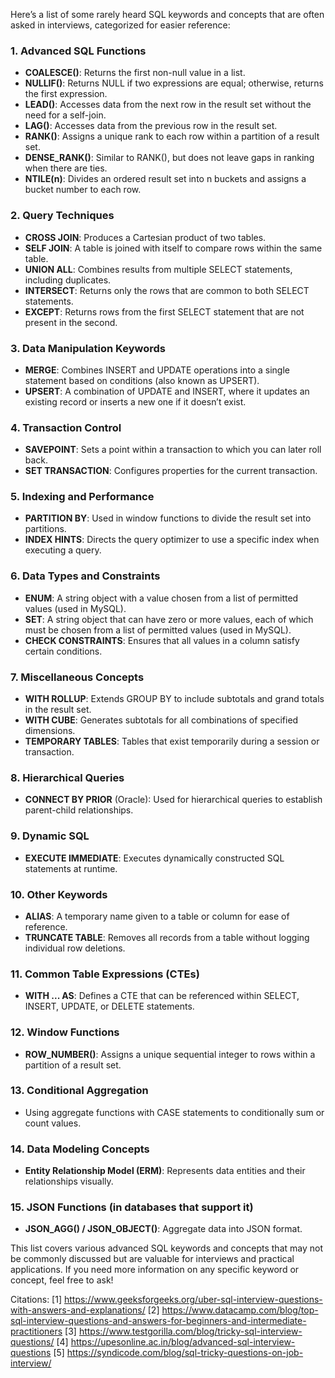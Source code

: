 Here’s a list of some rarely heard SQL keywords and concepts that are often asked in interviews, categorized for easier reference:

### 1. Advanced SQL Functions
- **COALESCE()**: Returns the first non-null value in a list.
- **NULLIF()**: Returns NULL if two expressions are equal; otherwise, returns the first expression.
- **LEAD()**: Accesses data from the next row in the result set without the need for a self-join.
- **LAG()**: Accesses data from the previous row in the result set.
- **RANK()**: Assigns a unique rank to each row within a partition of a result set.
- **DENSE_RANK()**: Similar to RANK(), but does not leave gaps in ranking when there are ties.
- **NTILE(n)**: Divides an ordered result set into n buckets and assigns a bucket number to each row.

### 2. Query Techniques
- **CROSS JOIN**: Produces a Cartesian product of two tables.
- **SELF JOIN**: A table is joined with itself to compare rows within the same table.
- **UNION ALL**: Combines results from multiple SELECT statements, including duplicates.
- **INTERSECT**: Returns only the rows that are common to both SELECT statements.
- **EXCEPT**: Returns rows from the first SELECT statement that are not present in the second.

### 3. Data Manipulation Keywords
- **MERGE**: Combines INSERT and UPDATE operations into a single statement based on conditions (also known as UPSERT).
- **UPSERT**: A combination of UPDATE and INSERT, where it updates an existing record or inserts a new one if it doesn’t exist.

### 4. Transaction Control
- **SAVEPOINT**: Sets a point within a transaction to which you can later roll back.
- **SET TRANSACTION**: Configures properties for the current transaction.

### 5. Indexing and Performance
- **PARTITION BY**: Used in window functions to divide the result set into partitions.
- **INDEX HINTS**: Directs the query optimizer to use a specific index when executing a query.

### 6. Data Types and Constraints
- **ENUM**: A string object with a value chosen from a list of permitted values (used in MySQL).
- **SET**: A string object that can have zero or more values, each of which must be chosen from a list of permitted values (used in MySQL).
- **CHECK CONSTRAINTS**: Ensures that all values in a column satisfy certain conditions.

### 7. Miscellaneous Concepts
- **WITH ROLLUP**: Extends GROUP BY to include subtotals and grand totals in the result set.
- **WITH CUBE**: Generates subtotals for all combinations of specified dimensions.
- **TEMPORARY TABLES**: Tables that exist temporarily during a session or transaction.
  
### 8. Hierarchical Queries
- **CONNECT BY PRIOR** (Oracle): Used for hierarchical queries to establish parent-child relationships.
  
### 9. Dynamic SQL
- **EXECUTE IMMEDIATE**: Executes dynamically constructed SQL statements at runtime.

### 10. Other Keywords
- **ALIAS**: A temporary name given to a table or column for ease of reference.
- **TRUNCATE TABLE**: Removes all records from a table without logging individual row deletions.
  
### 11. Common Table Expressions (CTEs)
- **WITH ... AS**: Defines a CTE that can be referenced within SELECT, INSERT, UPDATE, or DELETE statements.

### 12. Window Functions
- **ROW_NUMBER()**: Assigns a unique sequential integer to rows within a partition of a result set.

### 13. Conditional Aggregation
- Using aggregate functions with CASE statements to conditionally sum or count values.

### 14. Data Modeling Concepts
- **Entity Relationship Model (ERM)**: Represents data entities and their relationships visually.

### 15. JSON Functions (in databases that support it)
- **JSON_AGG() / JSON_OBJECT()**: Aggregate data into JSON format.

This list covers various advanced SQL keywords and concepts that may not be commonly discussed but are valuable for interviews and practical applications. If you need more information on any specific keyword or concept, feel free to ask!

Citations:
[1] https://www.geeksforgeeks.org/uber-sql-interview-questions-with-answers-and-explanations/
[2] https://www.datacamp.com/blog/top-sql-interview-questions-and-answers-for-beginners-and-intermediate-practitioners
[3] https://www.testgorilla.com/blog/tricky-sql-interview-questions/
[4] https://upesonline.ac.in/blog/advanced-sql-interview-questions
[5] https://syndicode.com/blog/sql-tricky-questions-on-job-interview/